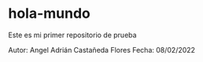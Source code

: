 # hola-mundo
Este es mi primer repositorio de prueba

Autor: Angel Adrián Castañeda Flores
Fecha: 08/02/2022

